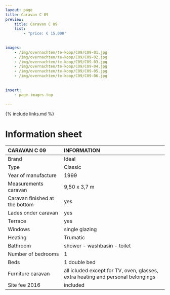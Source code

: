 ```yaml
---
layout: page
title: Caravan C 09
preview: 
    title: Caravan C 09
    list:
        - "price: € 15.000"
        
        
images:
    - /img/overnachten/te-koop/C09/C09-01.jpg
    - /img/overnachten/te-koop/C09/C09-02.jpg
    - /img/overnachten/te-koop/C09/C09-03.jpg
    - /img/overnachten/te-koop/C09/C09-04.jpg
    - /img/overnachten/te-koop/C09/C09-05.jpg
    - /img/overnachten/te-koop/C09/C09-06.jpg
    
    
insert:
    - page-images-top
    
---
```


{% include links.md %}



# Information sheet


CARAVAN C 09                     | INFORMATION        | 
:------------------------------- |:----------  |
Brand                            |Ideal  
Type                             |Classic
Year of manufacture              |1999        
Measurements caravan               |9,50 x 3,7 m
Caravan finished at the bottom       |yes       
Lades onder caravan              |yes        
Terrace                           |yes
Windows                            |single glazing
Heating                  |Trumatic
Bathroom                        |shower - washbasin - toilet
Number of bedrooms              |1
Beds                 |1 double bed
Furniture caravan                 |all icluded except for TV, oven, glasses, extra heating and personal belongings
Site fee 2016       |included


                     
